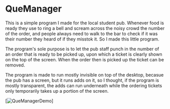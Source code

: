 # QueManager

This is a simple program I made for the local student pub. Whenever food is ready they use to ring a bell and scream across the noisy crowd 
the number of the order, and people always need to walk to the bar to check if it was their number they heard of if they misstok it.
So I made this little program.

The program's sole purpose is to let the pub staff punch in the number of an order that is ready to be picked up, upon which a ticket is 
clearly shown on the top of the screen. When the order then is picked up the ticket can be removed.

The program is made to run mostly invisible on top of the desktop, becasue the pub has a screen, but it runs adds on it, so I thought, if 
the program is mostly transparent, the adds can run underneath while the ordering tickets only temporarily takes up a portion of the screen.

[![QueManagerDemo](https://gifs.com/gif/quemanager-NLJpOm)]
